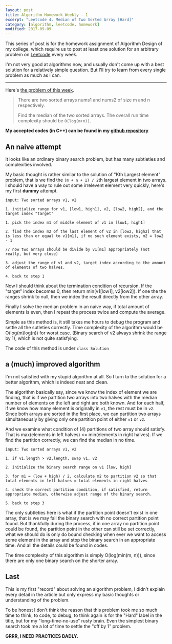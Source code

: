 ```yaml
---
layout: post
title: Algorithm Homework Weekly - 1
excerpt: "Leetcode 4. Median of Two Sorted Array [Hard]"
category: [algorithm, leetcode, homework]
modified: 2017-09-09
---
```


This series of post is for the homework assignment of Algorithm Design of my college, which require us to post at least one solution for an arbitrary problem on [Leetcode](https://leetcode.com/problemset/algorithms/) every week.

I'm not very good at algorithms now, and usually don't come up with a best solution for a relatively simple question. But I'll try to learn from every single problem as much as I can.

---

Here's [the problem of this week](https://leetcode.com/problems/median-of-two-sorted-arrays/description/).

> There are two sorted arrays nums1 and nums2 of size m and n respectively.
>
> Find the median of the two sorted arrays. The overall run time complexity should be `O(log(m+n))`.

**My accepted codes (in C++) can be found in my [github repository](https://github.com/VinaLx/oj/blob/master/leetcode/4.h)**

## An naive attempt

It looks like an ordinary binary search problem, but has many subtleties and complexities involved.

My basic thought is rather similar to the solution of "Kth Largest element" problem, that is we find the `(m + n + 1) / 2`th largest element in two arrays. I should have a way to rule out some irrelevent element very quickly, here's my first **dummy** attempt.

~~~
input: Two sorted arrays v1, v2

1. initialize range for v1, [low1, high1], v2, [low2, high2], and the target index "target"

1. pick the index m1 of middle element of v1 in [low1, high1]

2. find the index m2 of the last element of v2 in [low2, high2] that is less than or equal to v1[m1], if no such element exists, m2 = low2 - 1

// now two arrays should be divide by v1[m1] appropriately (not really, but very close)

3. adjust the range of v1 and v2, target index according to the amount of elements of two halves.

4. back to step 1
~~~

Now I should think about the termination condition of recursion. If the "target" index becomes 0, then return min(v1[low1], v2[low2]). If one the the ranges shrink to null, then we index the result directly from the other array.

Finally I solve the median problem in an naive way, if total amount of elements is even, then I repeat the process twice and compute the average.

Simple as this method is, it still takes me hours to debug the program and settle all the sutleties correctly. Time complexity of the algorithm would be O(log(m)log(n)) for worst case. (Binary search of v2 always shrink the range by 1), which is not quite satisfying.

The code of this method is under `class Solution`

## a (much) improved algorithm

I'm not satisfied with my stupid algorithm at all. So I turn to the solution for a better algorithm, which is indeed neat and clean.

The algorithm basically say, since we know the index of element we are finding, that is if we partition two arrays into two halves with the median number of elements on the left and right are both known. And for each half, if we know how many element is originally in `v1`, the rest must be in `v2`. Since both arrays are sorted in the first place, we can partition two arrays simultaneously by giving only one partition point of either `v1` or `v2`.

And we examine what condition of (4) partitions of two array should satisfy. That is max(elements in left halves) <= min(elements in right halves). If we find the partition correctly, we can find the median in no time.

~~~
input: Two sorted arrays v1, v2

1. if v1.length > v2.length, swap v1, v2

2. initialize the binary search range on v1 [low, high]

3. for m1 = (low + high) / 2, calculate m2 to partition v2 so that total elements in left halves = total elements in right halves

4. check the correct partition condition, if satisfied, return appropriate median, otherwise adjust range of the binary search.

5. back to step 3
~~~

The only subtleties here is what if the partition point doesn't exist in one array, that is we may fail the binary search with no correct partition point found. But thankfully during the process, if in one array no partition point could be found, the partition point in the other can still be set correctly, what we should do is only do bound checking when ever we want to access some element in the array and stop the binary search in an appropriate time. And all the details could be found in codes.

The time complexity of this algorithm is simply O(log(min(m, n))), since there are only one binary search on the shorter array.

## Last

This is my first "record" about solving an algorithm problem, I didn't explain every detail in the article but only express my basic thoughts or understanding of the problem.

To be honest I don't think the reason that this problem took me so much time to think, to code, to debug, to think again is for the "Hard" label in the title, but for my "long-time-no-use" rusty brain. Even the simplest binary search took me a lot of time to settle the "off by 1" problem.

**GRRR, I NEED PRACTICES BADLY.**
